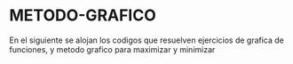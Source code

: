 # METODO-GRAFICO
En el siguiente se alojan los codigos que resuelven ejercicios de grafica de funciones, y metodo grafico para maximizar y minimizar
